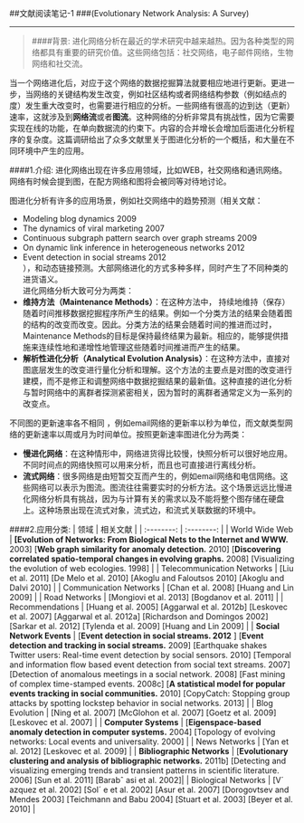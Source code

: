 ##文献阅读笔记-1
###(Evolutionary Network Analysis: A Survey)

------

>####背景: 
进化网络分析在最近的学术研究中越来越热。因为各种类型的网络都具有重要的研究价值。这些网络包括：社交网络，电子邮件网络，生物网络和社交流。
>
当一个网络进化后，对应于这个网络的数据挖掘算法就要相应地进行更新。更进一步，当网络的关键结构发生改变，例如社区结构或者网络结构参数（例如结点的度）发生重大改变时，也需要进行相应的分析。一些网络有很高的边到达（更新）速率，这就涉及到**网络流**或者**图流**。这种网络的分析非常具有挑战性，因为它需要实现在线的功能，在单向数据流的约束下。内容的合并增长会增加后面进化分析程序的复杂度。这篇调研给出了众多文献里关于图进化分析的一个概括，和大量在不同环境中产生的应用。

####1.介绍:
进化网络出现在许多应用领域，比如WEB，社交网络和通讯网络。网络有时候会提到图，在配方网络和图将会被同等对待地讨论。

图进化分析有许多的应用场景，例如社交网络中的趋势预测（相关文献：
- Modeling blog dynamics 2009
- The dynamics of viral marketing 2007
- Continuous subgraph pattern search over graph streams 2009
- On dynamic link inference in heterogeneous networks 2012
-  Event detection in social streams 2012  
），和动态链接预测。大部网络进化的方式多种多样，同时产生了不同种类的进货语义。  
进化网络分析大致可分为两类：
- **维持方法（Maintenance Methods）**：在这种方法中， 持续地维持（保存）随着时间推移数据挖掘程序所产生的结果。例如一个分类方法的结果会随着图的结构的改变而改变。因此。分类方法的结果会随着时间的推进而过时，Maintenance Methods的目标是保持最终结果为最新。相应的，能够提供措施来连续性地和递增性地管理这些随着时间推进而产生的结果。
- **解析性进化分析（Analytical Evolution Analysis）**：在这种方法中，直接对图底层发生的改变进行量化分析和理解。这个方法的主要点是对图的改变进行建模，而不是修正和调整网络中数据挖掘结果的最新值。这种直接的进化分析与暂时网络中的离群者探测紧密相关，因为暂时的离群者通常定义为一系列的改变点。

不同图的更新速率各不相同 ，例如email网络的更新率以秒为单位，而文献类型网络的更新速率以周或月为时间单位。按照更新速率图进化分为两类：
- **慢进化网络**：在这种情形中，网络进货得比较慢，快照分析可以很好地应用。不同时间点的网络快照可以用来分析，而且也可直接进行离线分析。
- **流式网络**：很多网络是由短暂交互而产生的，例如email网络和电信网络。这些网络可以表示为图流。图流往往需要实时的分析方法。这个场景远远比慢进化网络分析具有挑战，因为与计算有关的需求以及不能将整个图存储在硬盘上。这种场景出现在流式对象，流式边，和流式关联数据的环境中。

####2.应用分类:
| 领域        |    相关文献 |
| :--------: | :--------: |
| World Wide Web    | **[Evolution of Networks: From Biological Nets to the Internet and WWW.** 2003] [**Web graph similarity for anomaly detection.** 2010] [**Discovering correlated spatio-temporal changes in evolving graphs.** 2008] [Visualizing the evolution of web ecologies. 1998]    |
| Telecommunication Networks | [Liu et al. 2011] [De Melo et al. 2010] [Akoglu and Faloutsos 2010] [Akoglu and Dalvi 2010] |
| Communication Networks | [Chan et al. 2008] [Huang and Lin 2009] |
| Road Networks | [Mongiovi et al. 2013] [Bogdanov et al. 2011] |
| Recommendations | [Huang et al. 2005] [Aggarwal et al. 2012b] [Leskovec et al. 2007] [Aggarwal et al. 2012a] [Richardson and Domingos 2002] [Sarkar et al. 2012] [Tylenda et al. 2009] [Huang and Lin 2009] |
| **Social Network Events** | [**Event detection in social streams. 2012** ] [**Event detection and tracking in social streams.** 2009] [Earthquake shakes Twitter users: Real-time event detection by social sensors. 2010] [Temporal and information flow based event detection from social text streams. 2007] [Detection of anomalous meetings in a social network. 2008] [Fast mining of complex time-stamped events. 2008c] [**A statistical model for popular events tracking in social communities.** 2010] [CopyCatch: Stopping group attacks by spotting lockstep behavior in social networks. 2013] |
| Blog Evolution | [Ning et al. 2007] [McGlohon et al. 2007] [Goetz et al. 2009] [Leskovec et al. 2007] |
| **Computer Systems** | [**Eigenspace-based anomaly detection in computer systems.** 2004] [Topology of evolving networks: Local events and universality. 2000] |
| News Networks | [Yan et al. 2012] [Leskovec et al. 2009] |
| **Bibliographic Networks** | [**Evolutionary clustering and analysis of bibliographic networks.** 2011b] [Detecting and visualizing emerging trends and transient patterns in scientific literature. 2006] [Sun et al. 2011] [Barabˆ asi et al. 2002]|
| Biological Networks | [V´ azquez et al. 2002] [Sol´ e et al. 2002] [Asur et al. 2007] [Dorogovtsev and Mendes 2003] [Teichmann and Babu 2004] [Stuart et al. 2003] [Beyer et al. 2010] |